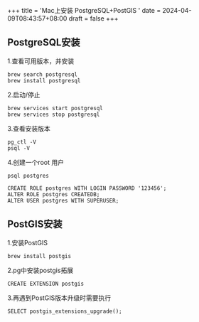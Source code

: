 +++
title = 'Mac上安装 PostgreSQL+PostGIS '
date = 2024-04-09T08:43:57+08:00
draft = false
+++

## PostgreSQL安装

1.查看可用版本，并安装
```
brew search postgresql
brew install postgresql
```
2.启动/停止
```
brew services start postgresql
brew services stop postgresql
```
3.查看安装版本
```
pg_ctl -V
psql -V
```
4.创建一个root 用户
```
psql postgres

CREATE ROLE postgres WITH LOGIN PASSWORD '123456';
ALTER ROLE postgres CREATEDB;
ALTER USER postgres WITH SUPERUSER;
```

## PostGIS安装
1.安装PostGIS
```
brew install postgis
```
2.pg中安装postgis拓展
```
CREATE EXTENSION postgis
```
3.再遇到PostGIS版本升级时需要执行
```
SELECT postgis_extensions_upgrade();
```